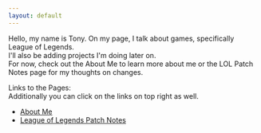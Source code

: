 ```yaml
---
layout: default 
---
```

 Hello, my name is Tony. On my page, I talk about games, specifically League of Legends.<br>
 I'll also be adding projects I'm doing later on. <br>
 For now, check out the About Me to learn more about me or the LOL Patch Notes page for my thoughts on changes. <br>
 
 Links to the Pages: <br>
 Additionally you can click on the links on top right as well. 
 * [About Me](https://tonneh.github.io/GitHub-Pages-Project/updates/aboutme.html)
 * [League of Legends Patch Notes](https://tonneh.github.io/GitHub-Pages-Project/PNLOL.html)
